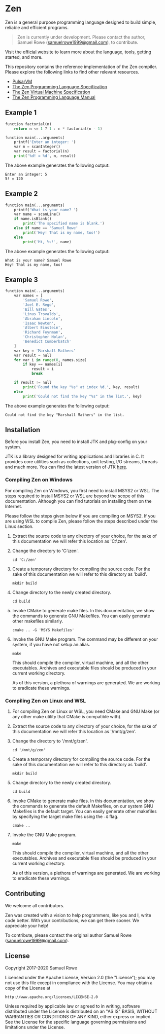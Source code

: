 # Zen

Zen is a general purpose programming language designed to build simple, reliable and efficient programs.

> Zen is currently under development. Please contact the author,
> Samuel Rowe (<samuelrowe1999@gmail.com>), to contribute.

Visit the [official website](https://itssamuelrowe.github.io/zen-website/) to learn
more about the language, tools, getting started, and more.

This repository contains the reference implementation of the Zen compiler.
Please explore the following links to find other relevant resources.
 * [PulsarVM](https://github.com/itssamuelrowe/PulsarVM)
 * [The Zen Programming Language Specification](https://github.com/itssamuelrowe/The-Zen-Programming-Language-Specification)
 * [The Zen Virtual Machine Specification](https://github.com/itssamuelrowe/The-Zen-Virtual-Machine-Specification)
 * [The Zen Programming Language Manual](https://github.com/itssamuelrowe/The-Zen-Programming-Language-Manual)

## Example 1

```python
function factorial(n)
    return n <= 1 ? 1 : n * factorial(n - 1)

function main(...arguments)
    printf('Enter an integer: ')
    var n = scanInteger()
    var result = factorial(n)
    print('%d! = %d', n, result)
```

The above example generates the following output:

```
Enter an integer: 5
5! = 120
```

## Example 2
```python
function main(...arguments)
    printf('What is your name? ')
    var name = scanLine()
    if name.isBlank()
        print('The specified name is blank.')
    else if name == 'Samuel Rowe'
        print('Hey! That is my name, too!')
    else
        print('Hi, %s!', name)
```

The above example generates the following output:

```
What is your name? Samuel Rowe
Hey! That is my name, too!
```

## Example 3

```python
function main(...arguments)
    var names = [
        'Samuel Rowe',
        'Joel E. Rego',
        'Bill Gates',
        'Linus Trovalds',
        'Abraham Lincoln',
        'Isaac Newton',
        'Albert Einstein',
        'Richard Feynman',
        'Christopher Nolan',
        'Benedict Cumberbatch'
    ]
    var key = 'Marshall Mathers'
    var result = null
    for var i in range(0, names.size)
        if key == names[i]
            result = i
            break

    if result != null
        print('Found the key "%s" at index %d.', key, result)
    else
        print('Could not find the key "%s" in the list.', key)
```

The above example generates the following output:

```
Could not find the key "Marshall Mathers" in the list.
```

## Installation

Before you install Zen, you need to install JTK and pkg-config on your system.

JTK is a library designed for writing applications and libraries in C. It provides
core utilities such as collections, unit testing, I/O streams, threads and much
more. You can find the latest version of JTK [here](https://github.com/itssamuelrowe/jtk).

### Compiling Zen on Windows

For compiling Zen on Windows, you first need to install MSYS2 or WSL.
The steps required to install MSYS2 or WSL are beyond the scope of this
documentation. Although you can find tutorials on installing them on the
Internet.

Please follow the steps given below if you are compiling on MSYS2. If you
are using WSL to compile Zen, please follow the steps described under the
Linux section.

1. Extract the source code to any directory of your choice, for the sake of this
   documentation we will refer this location as 'C:\zen'.
2. Change the directory to 'C:\zen'.
    ```
    cd 'C:/zen'
    ```
3. Create a temporary directory for compiling the source code. For the sake of this
   documentation we will refer to this directory as 'build'.
   ```
   mkdir build
   ```
4. Change directory to the newly created directory.
   ```
   cd build
   ```
5. Invoke CMake to generate make files. In this documentation, we show the
   commands to generate GNU Makefiles. You can easily generate other makefiles
   similarly.
   ```
   cmake .. -G 'MSYS Makefiles'
   ```
6. Invoke the GNU Make program. The command may be different on your system,
   if you have not setup an alias.
   ```
   make
   ```
   This should compile the compiler, virtual machine, and all the other executables.
   Archives and executable files should be produced in your current working directory.

   As of this version, a plethora of warnings are generated. We are working to
   eradicate these warnings.

### Compiling Zen on Linux and WSL

1. For compiling Zen on Linux or WSL, you need CMake and GNU Make (or any other make
   utility that CMake is compatible with).
2. Extract the source code to any directory of your choice, for the sake of this
   documentation we will refer this location as '/mnt/g/zen'.
3. Change the directory to '/mnt/g/zen'.
    ```
    cd '/mnt/g/zen'
    ```
4. Create a temporary directory for compiling the source code. For the sake of this
   documentation we will refer to this directory as 'build'.
   ```
   mkdir build
   ```
5. Change directory to the newly created directory.
   ```
   cd build
   ```
6. Invoke CMake to generate make files. In this documentation, we show the
   commands to generate the default Makefiles, on our system GNU Makefiles is
   the default target. You can easily generate other makefiles by specifying
   the target make files using the `-G` flag.
   ```
   cmake ..
   ```
7. Invoke the GNU Make program.
   ```
   make
   ```
   This should compile the compiler, virtual machine, and all the other executables.
   Archives and executable files should be produced in your current working directory.

   As of this version, a plethora of warnings are generated. We are working to
   eradicate these warnings.

## Contributing

We welcome all contributors.

Zen was created with a vision to help programmers, like you and I, write code
better. With your contributions, we can get there sooner. We appreciate your help!

To contribute, please contact the original author Samuel Rowe (<samuelrowe1999@gmail.com>).

## License

Copyright 2017-2020 Samuel Rowe

Licensed under the Apache License, Version 2.0 (the "License");
you may not use this file except in compliance with the License.
You may obtain a copy of the License at

    http://www.apache.org/licenses/LICENSE-2.0

Unless required by applicable law or agreed to in writing, software
distributed under the License is distributed on an "AS IS" BASIS,
WITHOUT WARRANTIES OR CONDITIONS OF ANY KIND, either express or implied.
See the License for the specific language governing permissions and
limitations under the License.
